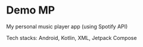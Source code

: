 # Demo MP
My personal music player app (using Spotify API)

Tech stacks: Android, Kotlin, XML, Jetpack Compose
